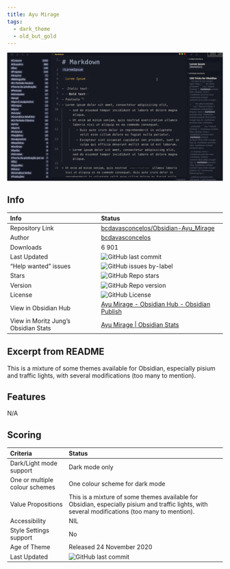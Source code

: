 ```yaml
---
title: Ayu Mirage
tags:
  - dark_theme
  - old_but_gold
---
```


![Ayu Mirage Theme Screenshot](https://raw.githubusercontent.com/bcdavasconcelos/Obsidian-Ayu_Mirage/refs/heads/master/ayu1.png)

## Info

| Info                                 | Status                                                                                                                                                                                                                       |
| :----------------------------------- | :--------------------------------------------------------------------------------------------------------------------------------------------------------------------------------------------------------------------------- |
| Repository Link                      | [bcdavasconcelos/Obsidian-Ayu_Mirage](https://github.com/bcdavasconcelos/Obsidian-Ayu_Mirage)                                                                                                                                |
| Author                               | [bcdavasconcelos](https://github.com/bcdavasconcelos)                                                                                                                                                                        |
| Downloads                            | 6 901                                                                                                                                                                                                                        |
| Last Updated                         | ![GitHub last commit](https://img.shields.io/github/last-commit/bcdavasconcelos/Obsidian-Ayu_Mirage?color=573E7A&amp;label=last%20update&amp;logo=github&amp;style=for-the-badge) |
| “Help wanted” issues                 | ![GitHub issues by-label](https://img.shields.io/github/issues/bcdavasconcelos/Obsidian-Ayu_Mirage/help%20wanted?color=573E7A&amp;logo=github&amp;style=for-the-badge)            |
| Stars                                | ![GitHub Repo stars](https://img.shields.io/github/stars/bcdavasconcelos/Obsidian-Ayu_Mirage?color=573E7A&amp;logo=github&amp;style=for-the-badge)                                |
| Version                              | ![GitHub Repo version](https://img.shields.io/github/v/release/bcdavasconcelos/Obsidian-Ayu_Mirage?color=573E7A&amp;logo=github&amp;style=for-the-badge&sort=semver)              |
| License                              | ![GitHub License](https://img.shields.io/github/license/bcdavasconcelos/Obsidian-Ayu_Mirage?style=for-the-badge)                                                                   |
| View in Obsidian Hub                 | [Ayu Mirage \- Obsidian Hub \- Obsidian Publish](https://publish.obsidian.md/hub/02+-+Community+Expansions/02.05+All+Community+Expansions/Themes/Ayu+Mirage)                                                                 |
| View in Moritz Jung’s Obsidian Stats | [Ayu Mirage \| Obsidian Stats](https://www.moritzjung.dev/obsidian-stats/themes/ayu-mirage/)                                                                                                                                 |

## Excerpt from README

This is a mixture of some themes available for Obsidian, especially pisium and traffic lights, with several modifications (too many to mention).

## Features

N/A

## Scoring

| Criteria                       | Status                                                                                                                                                                                                                       |
| :----------------------------- | :--------------------------------------------------------------------------------------------------------------------------------------------------------------------------------------------------------------------------- |
| Dark/Light mode support        | Dark mode only                                                                                                                                                                                                               |
| One or multiple colour schemes | One colour scheme for dark mode                                                                                                                                                                                              |
| Value Propositions             | This is a mixture of some themes available for Obsidian, especially pisium and traffic lights, with several modifications (too many to mention).                                                                             |
| Accessibility                  | NIL                                                                                                                                                                                                                          |
| Style Settings support         | No                                                                                                                                                                                                                           |
| Age of Theme                   | Released 24 November 2020                                                                                                                                                                                                    |
| Last Updated                   | ![GitHub last commit](https://img.shields.io/github/last-commit/bcdavasconcelos/Obsidian-Ayu_Mirage?color=573E7A&amp;label=last%20update&amp;logo=github&amp;style=for-the-badge) |
